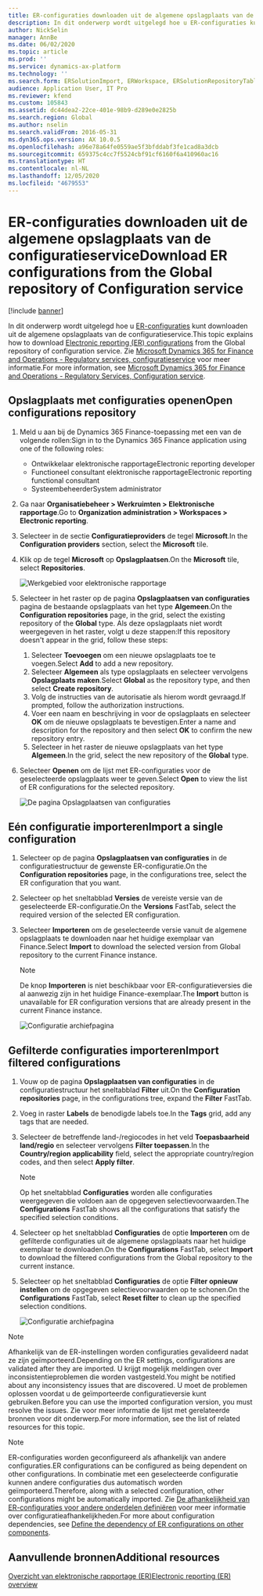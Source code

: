 ```yaml
---
title: ER-configuraties downloaden uit de algemene opslagplaats van de configuratieservice
description: In dit onderwerp wordt uitgelegd hoe u ER-configuraties kunt downloaden uit de algemene opslagplaats van de configuratieservice.
author: NickSelin
manager: AnnBe
ms.date: 06/02/2020
ms.topic: article
ms.prod: ''
ms.service: dynamics-ax-platform
ms.technology: ''
ms.search.form: ERSolutionImport, ERWorkspace, ERSolutionRepositoryTable
audience: Application User, IT Pro
ms.reviewer: kfend
ms.custom: 105843
ms.assetid: dc44dea2-22ce-401e-98b9-d289e0e2825b
ms.search.region: Global
ms.author: nselin
ms.search.validFrom: 2016-05-31
ms.dyn365.ops.version: AX 10.0.5
ms.openlocfilehash: a96e78a64fe0559ae5f3bfddabf3fe1cad8a3dcb
ms.sourcegitcommit: 659375c4cc7f5524cbf91cf6160f6a410960ac16
ms.translationtype: HT
ms.contentlocale: nl-NL
ms.lasthandoff: 12/05/2020
ms.locfileid: "4679553"
---
```

# <a name="download-er-configurations-from-the-global-repository-of-configuration-service"></a><span data-ttu-id="a10e3-103">ER-configuraties downloaden uit de algemene opslagplaats van de configuratieservice</span><span class="sxs-lookup"><span data-stu-id="a10e3-103">Download ER configurations from the Global repository of Configuration service</span></span>

[!include [banner](../includes/banner.md)]

<span data-ttu-id="a10e3-104">In dit onderwerp wordt uitgelegd hoe u [ER-configuraties](general-electronic-reporting.md#Configuration) kunt downloaden uit de algemene opslagplaats van de configuratieservice.</span><span class="sxs-lookup"><span data-stu-id="a10e3-104">This topic explains how to download [Electronic reporting (ER) configurations](general-electronic-reporting.md#Configuration) from the Global repository of configuration service.</span></span> <span data-ttu-id="a10e3-105">Zie [Microsoft Dynamics 365 for Finance and Operations - Regulatory services, configuratieservice](https://docs.microsoft.com/business-applications-release-notes/october18/dynamics365-finance-operations/regulatory-service-configuration) voor meer informatie.</span><span class="sxs-lookup"><span data-stu-id="a10e3-105">For more information, see [Microsoft Dynamics 365 for Finance and Operations - Regulatory Services, Configuration service](https://docs.microsoft.com/business-applications-release-notes/october18/dynamics365-finance-operations/regulatory-service-configuration).</span></span>

## <a name="open-configurations-repository"></a><span data-ttu-id="a10e3-106">Opslagplaats met configuraties openen</span><span class="sxs-lookup"><span data-stu-id="a10e3-106">Open configurations repository</span></span>

1. <span data-ttu-id="a10e3-107">Meld u aan bij de Dynamics 365 Finance-toepassing met een van de volgende rollen:</span><span class="sxs-lookup"><span data-stu-id="a10e3-107">Sign in to the Dynamics 365 Finance application using one of the following roles:</span></span>

    - <span data-ttu-id="a10e3-108">Ontwikkelaar elektronische rapportage</span><span class="sxs-lookup"><span data-stu-id="a10e3-108">Electronic reporting developer</span></span>
    - <span data-ttu-id="a10e3-109">Functioneel consultant elektronische rapportage</span><span class="sxs-lookup"><span data-stu-id="a10e3-109">Electronic reporting functional consultant</span></span>
    - <span data-ttu-id="a10e3-110">Systeembeheerder</span><span class="sxs-lookup"><span data-stu-id="a10e3-110">System administrator</span></span>

2. <span data-ttu-id="a10e3-111">Ga naar **Organisatiebeheer > Werkruimten > Elektronische rapportage**.</span><span class="sxs-lookup"><span data-stu-id="a10e3-111">Go to **Organization administration > Workspaces > Electronic reporting**.</span></span>
3. <span data-ttu-id="a10e3-112">Selecteer in de sectie **Configuratieproviders** de tegel **Microsoft**.</span><span class="sxs-lookup"><span data-stu-id="a10e3-112">In the **Configuration providers** section, select the **Microsoft** tile.</span></span>
3. <span data-ttu-id="a10e3-113">Klik op de tegel **Microsoft** op **Opslagplaatsen**.</span><span class="sxs-lookup"><span data-stu-id="a10e3-113">On the **Microsoft** tile, select **Repositories**.</span></span>

    ![Werkgebied voor elektronische rapportage](./media/er-download-configurations-global-repo-er-workspace.png)

4. <span data-ttu-id="a10e3-115">Selecteer in het raster op de pagina **Opslagplaatsen van configuraties** pagina de bestaande opslagplaats van het type **Algemeen**.</span><span class="sxs-lookup"><span data-stu-id="a10e3-115">On the **Configuration repositories** page, in the grid, select the existing repository of the **Global** type.</span></span> <span data-ttu-id="a10e3-116">Als deze opslagplaats niet wordt weergegeven in het raster, volgt u deze stappen:</span><span class="sxs-lookup"><span data-stu-id="a10e3-116">If this repository doesn't appear in the grid, follow these steps:</span></span>

    1. <span data-ttu-id="a10e3-117">Selecteer **Toevoegen** om een nieuwe opslagplaats toe te voegen.</span><span class="sxs-lookup"><span data-stu-id="a10e3-117">Select **Add** to add a new repository.</span></span>
    2. <span data-ttu-id="a10e3-118">Selecteer **Algemeen** als type opslagplaats en selecteer vervolgens **Opslagplaats maken**.</span><span class="sxs-lookup"><span data-stu-id="a10e3-118">Select **Global** as the repository type, and then select **Create repository**.</span></span>
    3. <span data-ttu-id="a10e3-119">Volg de instructies van de autorisatie als hierom wordt gevraagd.</span><span class="sxs-lookup"><span data-stu-id="a10e3-119">If prompted, follow the authorization instructions.</span></span>
    4. <span data-ttu-id="a10e3-120">Voer een naam en beschrijving in voor de opslagplaats en selecteer **OK** om de nieuwe opslagplaats te bevestigen.</span><span class="sxs-lookup"><span data-stu-id="a10e3-120">Enter a name and description for the repository and then select **OK** to confirm the new repository entry.</span></span>
    5. <span data-ttu-id="a10e3-121">Selecteer in het raster de nieuwe opslagplaats van het type **Algemeen**.</span><span class="sxs-lookup"><span data-stu-id="a10e3-121">In the grid, select the new repository of the **Global** type.</span></span>

5. <span data-ttu-id="a10e3-122">Selecteer **Openen** om de lijst met ER-configuraties voor de geselecteerde opslagplaats weer te geven.</span><span class="sxs-lookup"><span data-stu-id="a10e3-122">Select **Open** to view the list of ER configurations for the selected repository.</span></span>

    ![De pagina Opslagplaatsen van configuraties](./media/er-download-configurations-global-repo-repositories-list.png)

## <a name="import-a-single-configuration"></a><span data-ttu-id="a10e3-124">Eén configuratie importeren</span><span class="sxs-lookup"><span data-stu-id="a10e3-124">Import a single configuration</span></span>

1. <span data-ttu-id="a10e3-125">Selecteer op de pagina **Opslagplaatsen van configuraties** in de configuratiestructuur de gewenste ER-configuratie.</span><span class="sxs-lookup"><span data-stu-id="a10e3-125">On the **Configuration repositories** page, in the configurations tree, select the ER configuration that you want.</span></span>
2. <span data-ttu-id="a10e3-126">Selecteer op het sneltabblad **Versies** de vereiste versie van de geselecteerde ER-configuratie.</span><span class="sxs-lookup"><span data-stu-id="a10e3-126">On the **Versions** FastTab, select the required version of the selected ER configuration.</span></span>
3. <span data-ttu-id="a10e3-127">Selecteer **Importeren** om de geselecteerde versie vanuit de algemene opslagplaats te downloaden naar het huidige exemplaar van Finance.</span><span class="sxs-lookup"><span data-stu-id="a10e3-127">Select **Import** to download the selected version from Global repository to the current Finance instance.</span></span>

    > [!NOTE]
    > <span data-ttu-id="a10e3-128">De knop **Importeren** is niet beschikbaar voor ER-configuratieversies die al aanwezig zijn in het huidige Finance-exemplaar.</span><span class="sxs-lookup"><span data-stu-id="a10e3-128">The **Import** button is unavailable for ER configuration versions that are already present in the current Finance instance.</span></span>

    ![Configuratie archiefpagina](./media/er-download-configurations-global-repo-repository-content.png)

## <a name="import-filtered-configurations"></a><span data-ttu-id="a10e3-130">Gefilterde configuraties importeren</span><span class="sxs-lookup"><span data-stu-id="a10e3-130">Import filtered configurations</span></span>

1. <span data-ttu-id="a10e3-131">Vouw op de pagina **Opslagplaatsen van configuraties** in de configuratiestructuur het sneltabblad **Filter** uit.</span><span class="sxs-lookup"><span data-stu-id="a10e3-131">On the **Configuration repositories** page, in the configurations tree, expand the **Filter** FastTab.</span></span>
2. <span data-ttu-id="a10e3-132">Voeg in raster **Labels** de benodigde labels toe.</span><span class="sxs-lookup"><span data-stu-id="a10e3-132">In the **Tags** grid, add any tags that are needed.</span></span>
3. <span data-ttu-id="a10e3-133">Selecteer de betreffende land-/regiocodes in het veld **Toepasbaarheid land/regio** en selecteer vervolgens **Filter toepassen**.</span><span class="sxs-lookup"><span data-stu-id="a10e3-133">In the **Country/region applicability** field, select the appropriate country/region codes, and then select  **Apply filter**.</span></span>

    > [!NOTE]
    > <span data-ttu-id="a10e3-134">Op het sneltabblad **Configuraties** worden alle configuraties weergegeven die voldoen aan de opgegeven selectievoorwaarden.</span><span class="sxs-lookup"><span data-stu-id="a10e3-134">The **Configurations** FastTab shows all the configurations that satisfy the specified selection conditions.</span></span>

4. <span data-ttu-id="a10e3-135">Selecteer op het sneltabblad **Configuraties** de optie **Importeren** om de gefilterde configuraties uit de algemene opslagplaats naar het huidige exemplaar te downloaden.</span><span class="sxs-lookup"><span data-stu-id="a10e3-135">On the **Configurations** FastTab, select **Import** to download the filtered configurations from the Global repository to the current instance.</span></span>
5. <span data-ttu-id="a10e3-136">Selecteer op het sneltabblad **Configuraties** de optie **Filter opnieuw instellen** om de opgegeven selectievoorwaarden op te schonen.</span><span class="sxs-lookup"><span data-stu-id="a10e3-136">On the **Configurations** FastTab, select **Reset filter** to clean up the specified selection conditions.</span></span>

    ![Configuratie archiefpagina](./media/er-download-configurations-global-repo-filtered-configurations.png)

> [!NOTE]
> <span data-ttu-id="a10e3-138">Afhankelijk van de ER-instellingen worden configuraties gevalideerd nadat ze zijn geïmporteerd.</span><span class="sxs-lookup"><span data-stu-id="a10e3-138">Depending on the ER settings, configurations are validated after they are imported.</span></span> <span data-ttu-id="a10e3-139">U krijgt mogelijk meldingen over inconsistentieproblemen die worden vastgesteld.</span><span class="sxs-lookup"><span data-stu-id="a10e3-139">You might be notified about any inconsistency issues that are discovered.</span></span> <span data-ttu-id="a10e3-140">U moet de problemen oplossen voordat u de geïmporteerde configuratieversie kunt gebruiken.</span><span class="sxs-lookup"><span data-stu-id="a10e3-140">Before you can use the imported configuration version, you must resolve the issues.</span></span> <span data-ttu-id="a10e3-141">Zie voor meer informatie de lijst met gerelateerde bronnen voor dit onderwerp.</span><span class="sxs-lookup"><span data-stu-id="a10e3-141">For more information, see the list of related resources for this topic.</span></span>

> [!NOTE]
> <span data-ttu-id="a10e3-142">ER-configuraties worden geconfigureerd als afhankelijk van andere configuraties.</span><span class="sxs-lookup"><span data-stu-id="a10e3-142">ER configurations can be configured as being dependent on other configurations.</span></span> <span data-ttu-id="a10e3-143">In combinatie met een geselecteerde configuratie kunnen andere configuraties dus automatisch worden geïmporteerd.</span><span class="sxs-lookup"><span data-stu-id="a10e3-143">Therefore, along with a selected configuration, other configurations might be automatically imported.</span></span> <span data-ttu-id="a10e3-144">Zie [De afhankelijkheid van ER-configuraties voor andere onderdelen definiëren](tasks/er-define-dependency-er-configurations-from-other-components-july-2017.md) voor meer informatie over configuratieafhankelijkheden.</span><span class="sxs-lookup"><span data-stu-id="a10e3-144">For more about configuration dependencies, see [Define the dependency of ER configurations on other components](tasks/er-define-dependency-er-configurations-from-other-components-july-2017.md).</span></span>

## <a name="additional-resources"></a><span data-ttu-id="a10e3-145">Aanvullende bronnen</span><span class="sxs-lookup"><span data-stu-id="a10e3-145">Additional resources</span></span>

[<span data-ttu-id="a10e3-146">Overzicht van elektronische rapportage (ER)</span><span class="sxs-lookup"><span data-stu-id="a10e3-146">Electronic reporting (ER) overview</span></span>](general-electronic-reporting.md)
